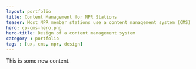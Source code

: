 ```yaml
---
layout: portfolio
title: Content Management for NPR Stations
teaser: Most NPR member stations use a content management system (CMS) based on Drupal to manage their websites. I redesigned key parts of this CMS to make content-creation simpler and more intuitive.
hero: cp-cms-hero.png
hero-title: Design of a content management system
category : portfolio
tags : [ux, cms, npr, design]
---
```


This is some new content.